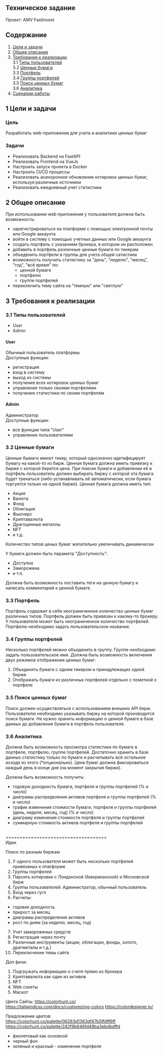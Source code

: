 ## Техническое задание
Проект: AMV FastInvest

## Содержание
1. [Цели и задачи](#1)
2. [Общее описание](#2)
3. [Требования к реализации](#3) \
3.1 [Типы пользователей](#3.1) \
3.2 [Ценные бумаги](#3.2) \
3.3 [Портфель](#3.3) \
3.4 [Группы портфелей](#3.4) \
3.5 [Поиск ценных бумаг](#3.5) \
3.6 [Аналитика](#3.6) 
4. [Сценарии работы](#4)


## <a name="1"></a>1 Цели и задачи
### Цель
Разработать web-приложения для учета и аналитики  ценных бумаг
### Задачи
- Реализовать Backend на FastAPI
- Реализовать Frontend на VueJs
- Настроить запуск проекта в Docker
- Настроить CI/CD процессы
- Реализовать асинхронное обновление котировок ценных бумаг, используя различные источники
- Реализовать ежедневный учет статистики

## <a name="2"></a>2 Общее описание
При использовании web приложения у пользователя должна быть возможность:
- зарегистрироваться на платформе с помощью электронной почты или Google аккаунта
- войти в систему с помощью учетных данных или Google аккаунта
- создать портфель с указанием брокера, в котором он расположен 
- добавить в портфель различные ценные бумаги по тикерам 
- объеденить портфели в группы для учета общей сатистики
- возможность получить статистику за "день", "неделю", "месяц", "год", "всё время" по: 
  - ценной бумаге
  - портфелю
  - группе портфелей
- переключить тему сайта на "темную" или "светлую"

## <a name="3"></a>3 Требования к реализации
### <a name="3.1"></a>3.1 Типы пользователей

- User
- Admin

#### User
Обычный пользователь платформы
<br>
Доступные функции:
  - регистрация
  - вход в систему
  - выход из системы 
  - получение всех котировок ценных бумаг
  - управление только своими портфелями
  - получение статистики по своим портфелям

#### Admin
Администратор 
<br>
Доступные функции:
  - все функции типа "User"
  - управление пользователями


### <a name="3.2"></a>3.2 Ценные бумаги
Ценные бымаги имеют тикер, который однозначно идетифицирует бумагу на какой-то из бирж. 
Ценная бумага должна иметь привязку к бирже с которой берется цена. 
При поиске бумаги и добавлении её в портфель пользователь должен выбирать биржу 
с которой эта бумага будет трекаться 
(либо устанавливать её автоматически, если бумага торгуется только на одной бирже).
Ценная бумага должна иметь тип:
- Акция
- Валюта
- Фонд
- Облигация
- Фьючерс
- Криптавалюта
- Драгоценные металлы
- NFT
- и т.д.

Количество типов ценых бумаг желательно увеличивать динамически

У бумаги должен быть параметр "Доступность":
- Доступна
- Заморожена 
- и т.п.

Должна быть возможность поставить теги на ценную бумагу и написать комментарий к ценной бумаге.

### <a name="3.3"></a>3.3 Портфель

Портфель содержит в себе неограниченное количество ценных бумаг различных типов. 
Портфель должен быть привязан к какому-то брокеру. 
У пользователя может быть неограниченное количество портфелей. 
Портфелю необходимо задать пользовательское название.

### <a name="3.4"></a>3.4 Группы портфелей

Несколько портфелей можно объеденить в группу. Группе необходимо задать пользовательское имя.
Должна быть возможность включения двух режимов отображения ценных бумаг:
1. Объединять бумаги с одним тикером и принадлежащих одной бирже
2. Отображать бумаги из различных портфелей отдельно с пометкой о портфеле


### <a name="3.5"></a>3.5 Поиск ценных бумаг
Поиск должен осуществляться с использованием внешних API бирж.
Пользователю необходимо указывать биржу на которой производится поиск бумаги. 
Не нужно хранить информацию о ценной бумаге в базе данных до добавления бумаги в портфель пользователя. 

### <a name="3.6"></a>3.6 Аналитика
Должна быть возможность просмотра статистики по бумаге в портфеле, портфелю, группе портфелей.
Достаточно хранить в базе данных статистику только по бумаге и расчитывать всё остальное исходя из этого (*опционально).
Цена бумаг должна фиксироваться каждый день в конце дня (на момент закрытия биржи).

Должна быть возможность получить:
  - годовую доходность бумаги, портфеля и группы портфелей (% и число)
  - диаграмы распределения активов портфеля и группы портфелей (% и число)
  - график изменения стоимости бумаги, портфеля и группы портфелей (день, неделя, месяц, год) (% и число)
  - диаграму изменения стоимости портфеля и группы портфелей
  - суммарную стоимость активов портфеля и группы портфелей
  



<br>
====================================
<br>
Идеи

Поиск по разным биржам

1. У одного пользователя может быть несколько портфелей привязаных к платформе
2. Группы портфелей
3. Парсить котировки с Лондонской (Американской) и Московсеой бирж
4. Группы пользователей: Администратор, обычный пользователь
5. Вход через гугл
6. Расчеты:
  - годовая доходность
  - прирост за месяц
  - диаграмы распределения активов
  - рост по дням (за неделю, месяц, год)
7. Учет замороженых средств
8. Регистрация через почту
9. Различные инструменты (акции, облигации, фонды, золото, драгметалы и т.д.)
10. Переключение темы сайта
  
 Доп фичи:
1. Подгружать информацию о счете прямо из брокера
2. Криптавалюта как один из активов
3. NFT
4. Web сокеты
5. Маскот

Цвета
Сайты:
https://colorhunt.co/
https://tailwindcss.com/docs/customizing-colors
https://colordesigner.io/

Предложение цветов:
https://colorhunt.co/palette/06283d1363df47b5ffdff6ff
https://colorhunt.co/palette/242f9b646fd49ba3ebdbdffd

- фиолетовый как основной 
- черный фон
- зеленый и красный - изменение портфеля
